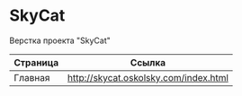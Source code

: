 SkyCat
========

Верстка проекта "SkyCat"

| Страница                      | Ссылка                                         |
|-------------------------------|------------------------------------------------|
| Главная                       | http://skycat.oskolsky.com/index.html          |